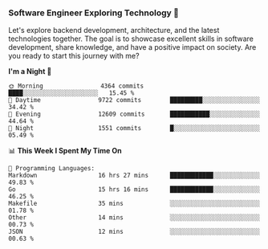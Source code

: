 ### Software Engineer Exploring Technology 🚀 

Let's explore backend development, architecture, and the latest technologies together. The goal is to showcase excellent skills in software development, share knowledge, and have a positive impact on society. Are you ready to start this journey with me?

<!--START_SECTION:waka-->
**I'm a Night 🦉** 

```text
🌞 Morning                4364 commits        ████░░░░░░░░░░░░░░░░░░░░░   15.45 % 
🌆 Daytime                9722 commits        █████████░░░░░░░░░░░░░░░░   34.42 % 
🌃 Evening                12609 commits       ███████████░░░░░░░░░░░░░░   44.64 % 
🌙 Night                  1551 commits        █░░░░░░░░░░░░░░░░░░░░░░░░   05.49 % 
```


📊 **This Week I Spent My Time On** 

```text
💬 Programming Languages: 
Markdown                 16 hrs 27 mins      ████████████░░░░░░░░░░░░░   49.83 % 
Go                       15 hrs 16 mins      ████████████░░░░░░░░░░░░░   46.25 % 
Makefile                 35 mins             ░░░░░░░░░░░░░░░░░░░░░░░░░   01.78 % 
Other                    14 mins             ░░░░░░░░░░░░░░░░░░░░░░░░░   00.73 % 
JSON                     12 mins             ░░░░░░░░░░░░░░░░░░░░░░░░░   00.63 % 
```


<!--END_SECTION:waka-->
